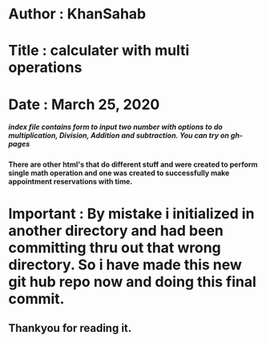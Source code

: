 # Author : KhanSahab
# Title : calculater with multi operations
# Date   : March 25, 2020

##### index file contains form to input two number with options to do multiplication, Division, Addition and subtraction. You can try on gh-pages
#### There are other html's that do different stuff and were created to perform single math operation and one was created to successfully make appointment reservations with time.

# Important : By mistake i initialized in another directory and had been committing thru out that wrong directory. So i have made this new git hub repo now and doing this final commit. 

## Thankyou for reading it.